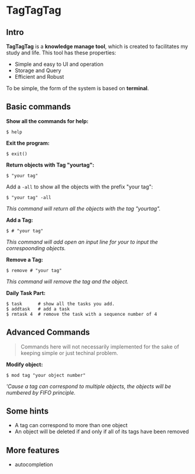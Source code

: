 # TagTagTag 
## Intro <br>
**TagTagTag** is  a **knowledge manage tool**, which is created to facilitates my study and life. This tool has these properties: 
- Simple and easy to UI and operation 
- Storage and Query
- Efficient and Robust

To be simple, the form of the system is based on **terminal**. 

## Basic commands
**Show all the commands for help:**
```
$ help
```
**Exit the program:**
```
$ exit()
```
**Return objects with Tag "yourtag":**
```
$ "your tag"
```
Add a `-all` to show all the objects with the prefix "your tag":
```
$ "your tag" -all
```
*This command will return all the objects with the tag "yourtag".*

**Add a Tag:**
```
$ # "your tag"
```
 *This command will add open an input line for your to input the correspoonding objects.*

**Remove a Tag:**
```
$ remove # "your tag"
```
*This command will remove the tag and the object.*

**Daily Task Part:**
```
$ task      # show all the tasks you add.
$ addtask   # add a task
$ rmtask 4  # remove the task with a sequence number of 4
```


## Advanced Commands
> Commands here will not necessarily implemented for the sake of keeping simple or just techinal problem.

**Modify object:**
```
$ mod tag "your object number"
```
*'Cause a tag can correspond to multiple objects, the objects will be numbered by FIFO principle.*

## Some hints
- A tag can correspond to more than one object
- An object will be deleted if and only if all of its tags have been removed

## More features
- autocompletion 
